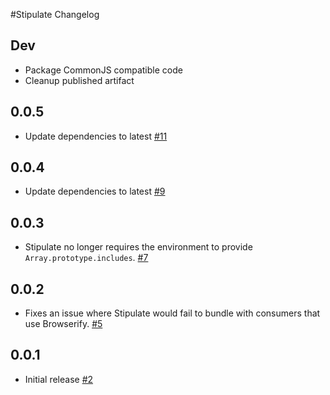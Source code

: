 #Stipulate Changelog

## Dev

- Package CommonJS compatible code
- Cleanup published artifact

## 0.0.5

- Update dependencies to latest [#11](https://github.com/yola/stipulate/pull/11)

## 0.0.4

- Update dependencies to latest [#9](https://github.com/yola/stipulate/pull/9)

## 0.0.3

- Stipulate no longer requires the environment to provide `Array.prototype.includes`. [#7](https://github.com/yola/stipulate/pull/7)

## 0.0.2

- Fixes an issue where Stipulate would fail to bundle with consumers that use Browserify. [#5](https://github.com/yola/stipulate/pull/5)

## 0.0.1

- Initial release [#2](https://github.com/yola/stipulate/pull/2)
